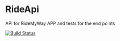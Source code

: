 # RideApi
API for RideMyWay APP and tests for the end points

[![Build Status](https://travis-ci.org/larryTheGeek/RideApi.svg?branch=develope)](https://travis-ci.org/larryTheGeek/RideApi)

